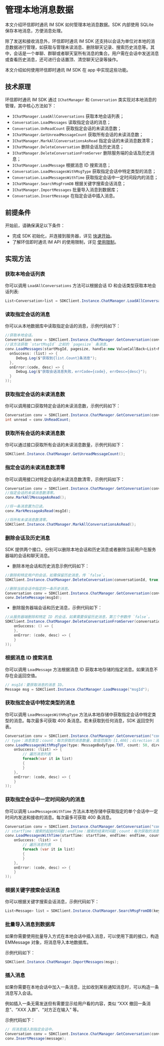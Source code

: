 # 管理本地消息数据

<Toc />

本文介绍环信即时通讯 IM SDK 如何管理本地消息数据。SDK 内部使用 SQLite 保存本地消息，方便消息处理。

除了发送和接收消息外，环信即时通讯 IM SDK 还支持以会话为单位对本地的消息数据进行管理，如获取与管理未读消息、删除聊天记录、搜索历史消息等。其中，会话是一个单聊、群聊或者聊天室所有消息的集合。用户需在会话中发送消息或查看历史消息，还可进行会话置顶、清空聊天记录等操作。

本文介绍如何使用环信即时通讯 IM SDK 在 app 中实现这些功能。

## 技术原理

环信即时通讯 IM SDK 通过 `IChatManager` 和 `Conversation` 类实现对本地消息的管理，其中核心方法如下：

- `IChatManager.LoadAllConversations` 获取本地会话列表；
- `Conversation.LoadMessages` 读取指定会话的消息；
- `Conversation.UnReadCount` 获取指定会话的未读消息数；
- `IChatManager.GetUnreadMessageCount` 获取所有会话的未读消息数；
- `IChatManager.MarkAllConversationsAsRead` 指定会话的未读消息数清零；
- `IChatManager.DeleteConversation` 删除会话及历史消息；
- `IChatManager.DeleteConversationFromServer` 删除服务端的会话及历史消息；
- `IChatManager.LoadMessage` 根据消息 ID 搜索消息；
- `Conversation.LoadMessagesWithMsgType` 获取指定会话中特定类型的消息；
- `Conversation.LoadMessagesWithTime` 获取指定会话中一定时间段内的消息；
- `IChatManager.SearchMsgFromDB` 根据关键字搜索会话消息；
- `IChatManager.ImportMessages` 批量导入消息到数据库；
- `Conversation.InsertMessage` 在指定会话中插入消息。

## 前提条件

开始前，请确保满足以下条件：

- 完成 SDK 初始化，并连接到服务器，详见 [快速开始](quickstart.html)。
- 了解环信即时通讯 IM API 的使用限制，详见 [使用限制](/product/limitation.html)。

## 实现方法

### 获取本地会话列表

你可以调用 `LoadAllConversations` 方法可以根据会话 ID 和会话类型获取本地会话列表:

```csharp
List<Conversation>list = SDKClient.Instance.ChatManager.LoadAllConversations();
```

### 读取指定会话的消息

你可以从本地数据库中读取指定会话的消息，示例代码如下：

```csharp
//获取本地会话。
Conversation conv = SDKClient.Instance.ChatManager.GetConversation(conversationId, convType);
//该方法获取 `startMsgId` 之前的 `pagesize` 条消息。
conv.LoadMessages(startMsgId, pagesize, handle:new ValueCallBack<List<Message>>(
  onSuccess: (list) => {
     Debug.Log($"获取到{list.Count}条消息");
  },
  onError:(code, desc) => {
     Debug.Log($"获取会话消息失败，errCode={code}, errDesc={desc}");
  }
));
```

### 获取指定会话的未读消息数

你可以调用接口获取特定会话的未读消息数，示例代码如下：

```csharp
Conversation conv = SDKClient.Instance.ChatManager.GetConversation(conversationId, convType);
int unread = conv.UnReadCount;
```

### 获取所有会话的未读消息数

你可以通过接口获取所有会话的未读消息数量，示例代码如下：

```csharp
SDKClient.Instance.ChatManager.GetUnreadMessageCount();
```

### 指定会话的未读消息数清零

你可以调用接口对特定会话的未读消息数清零，示例代码如下：

```csharp
Conversation conv = SDKClient.Instance.ChatManager.GetConversation(conversationId, convType);
//指定会话的未读消息数清零。
conv.MarkAllMessageAsRead();

//将一条消息置为已读。
conv.MarkMessageAsRead(msgId);

//将所有未读消息数清零。
SDKClient.Instance.ChatManager.MarkAllConversationsAsRead();
```

### 删除会话及历史消息

SDK 提供两个接口，分别可以删除本地会话和历史消息或者删除当前用户在服务器端的会话和聊天消息。

- 删除本地会话和历史消息示例代码如下：

```csharp
//删除和特定用户的会话，如需保留历史消息，传 `false`。
SDKClient.Instance.ChatManager.DeleteConversation(conversationId, true);

//删除当前会话中指定的一条历史消息。
Conversation conv = SDKClient.Instance.ChatManager.GetConversation(conversationId, convType);
conv.DeleteMessage(msgId);
```

- 删除服务器端会话和历史消息，示例代码如下：

```csharp
//从服务器端删除和特定 ID 的会话，如果需要保留历史消息，第三个参数传 `false`。
SDKClient.Instance.ChatManager.DeleteConversationFromServer(conversationId, type, true, new CallBack(
    onSuccess: () => {
    },
    onError: (code, desc) => {
    }
));
```

### 根据消息 ID 搜索消息

你可以调用 `LoadMessage` 方法根据消息 ID 获取本地存储的指定消息。如果消息不存在会返回空值。

```csharp
// msgId：要获取消息的消息 ID。
Message msg = SDKClient.Instance.ChatManager.LoadMessage("msgId");
```

### 获取指定会话中特定类型的消息

你可以调用 `LoadMessagesWithMsgType` 方法从本地存储中获取指定会话中特定类型的消息。每次最多可获取 400 条消息。若未获取到任何消息，SDK 返回空列表。

```csharp
Conversation conv = SDKClient.Instance.ChatManager.GetConversation("convId");
// type：消息类型；count：每次获取的消息数量，取值范围为 [1,400]；direction：消息搜索方向：（默认）`UP`：按消息时间戳的逆序搜索；`DOWN`：按消息时间戳的正序搜索。
conv.LoadMessagesWithMsgType(type: MessageBodyType.TXT, count: 50, direction: MessageSearchDirection.UP, new ValueCallBack<List<Message>>(
    onSuccess: (list) => {
        // 遍历消息列表
        foreach(var it in list)
        {
        }
    },
    onError: (code, desc) => {
    }
));
```

### 获取指定会话中一定时间段内的消息

你可以调用 `LoadMessagesWithTime` 方法从本地存储中获取指定的单个会话中一定时间内发送和接收的消息。每次最多可获取 400 条消息。

```csharp
Conversation conv = SDKClient.Instance.ChatManager.GetConversation("convId");
// startTime：搜索的起始时间戳；endTime：搜索的结束时间戳；count：每次获取的消息数量，取值范围为 [1,400]。
conv.LoadMessagesWithTime(startTime: startTime, endTime: endTime, count: 50, new ValueCallBack<List<Message>>(
    onSuccess: (list) => {
        // 遍历消息列表
        foreach (var it in list)
        {
        }
    },
    onError: (code, desc) => {
    }
));
```

### 根据关键字搜索会话消息

你可以根据关键字搜索会话消息，示例代码如下：

```csharp
List<Message> list = SDKClient.Instance.ChatManager.SearchMsgFromDB(keywords, timeStamp, maxCount, from, MessageSearchDirection.UP);
```

### 批量导入消息到数据库

如果你需要使用批量导入方式在本地会话中插入消息，可以使用下面的接口，构造 EMMessage 对象，将消息导入本地数据库。

示例代码如下：

```csharp
SDKClient.Instance.ChatManager.ImportMessages(msgs);
```

### 插入消息

如果你需要在本地会话中加入一条消息，比如收到某些通知消息时，可以构造一条消息写入会话。

例如插入一条无需发送但有需要显示给用户看的内容，类似 “XXX 撤回一条消息”、“XXX 入群”、“对方正在输入” 等。

示例代码如下：

```csharp
// 将消息插入到指定会话中。
Conversation conv = SDKClient.Instance.ChatManager.GetConversation(conversationId, convType);
conv.InsertMessage(message);
```